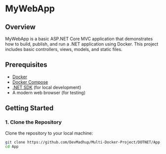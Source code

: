 # MyWebApp

## Overview

MyWebApp is a basic ASP.NET Core MVC application that demonstrates how to build, publish, and run a .NET application using Docker. This project includes basic controllers, views, models, and static files.

## Prerequisites

- [Docker](https://docs.docker.com/get-docker/)
- [Docker Compose](https://docs.docker.com/compose/install/)
- [.NET SDK](https://docs.microsoft.com/en-us/dotnet/core/install/linux-ubuntu) (for local development)
- A modern web browser (for testing)

## Getting Started

### 1. Clone the Repository

Clone the repository to your local machine:

```bash
git clone https://github.com/DevMadhup/Multi-Docker-Project/DOTNET/App.git
cd App
